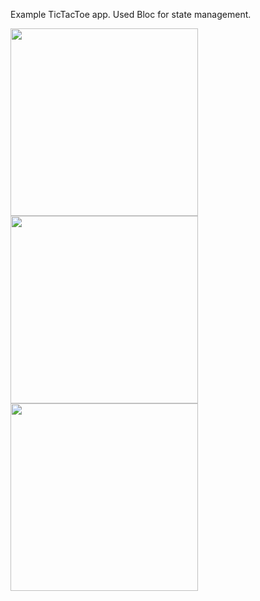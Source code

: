 Example TicTacToe app.
Used Bloc for state management.

<img src="https://user-images.githubusercontent.com/128369412/235956614-dc35b8a8-3de7-42fe-9bdc-d131eeaba909.jpg" width="300px"/>  <img src="https://user-images.githubusercontent.com/128369412/235956617-f6f46958-fc2e-4d3c-beaa-940f3cae0a86.jpg" width="300px"/>   <img src="https://user-images.githubusercontent.com/128369412/235956620-880a90ec-ca94-4c40-9bf8-079e809a6611.jpg" width="300px"/>
